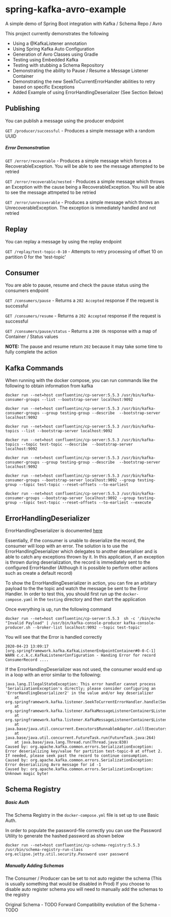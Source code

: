 # spring-kafka-avro-example
A simple demo of Spring Boot integration with Kafka / Schema Repo / Avro

This project currently demonstrates the following

- Using a @KafkaListener annotation
- Using Spring Kafka Auto Configuration
- Generation of Avro Classes using Gradle
- Testing using Embedded Kafka
- Testing with stubbing a Schema Repository
- Demonstrating the ability to Pause / Resume a Message Listener Container
- Demonstrating the new SeekToCurrentErrorHandler abilities to retry based on specific Exceptions
- Added Example of using ErrorHandlingDeserializer (See Section Below)

## Publishing

You can publish a message using the producer endpoint

`GET /producer/successful` - Produces a simple message with a random UUID

##### Error Demonstration

`GET /error/recoverable` - Produces a simple message which forces a RecoverableException. You will be able to see the message attempted to be retried

`GET /error/recoverable/nested` - Produces a simple message which throws an Exception with the cause being a RecoverableException. You will be able to see the message attmpeted to be retried

`GET /error/unrecoverable` - Produces a simple message which throws an UnrecoverableException. The exception is immediately handled and not retried

## Replay

You can replay a message by using the replay endpoint

`GET /replay/test-topic-0-10` - Attempts to retry processing of offset 10 on partition 0 for the 'test-topic'

## Consumer

You are able to pause, resume and check the pause status using the consumers endpoint

`GET /consumers/pause` - Returns a `202 Accepted` response if the request is successful

`GET /consumers/resume` - Returns a `202 Accepted` response if the request is successful

`GET /consumers/pause/status` - Returns a `200 Ok` response with a map of Container / Status values

**NOTE:** The pause and resume return `202` because it may take some time to fully complete the action

## Kafka Commands

When running with the docker compose, you can run commands like the following to obtain information from kafka

`docker run --net=host confluentinc/cp-server:5.5.3 /usr/bin/kafka-consumer-groups --list --bootstrap-server localhost:9092`

`docker run --net=host confluentinc/cp-server:5.5.3 /usr/bin/kafka-consumer-groups --group testing-group --describe  --bootstrap-server localhost:9092`

`docker run --net=host confluentinc/cp-server:5.5.3 /usr/bin/kafka-topics --list --bootstrap-server localhost:9092`

`docker run --net=host confluentinc/cp-server:5.5.3 /usr/bin/kafka-topics --topic test-topic --describe  --bootstrap-server localhost:9092`

`docker run --net=host confluentinc/cp-server:5.5.3 /usr/bin/kafka-consumer-groups --group testing-group --describe  --bootstrap-server localhost:9092`

`docker run --net=host confluentinc/cp-server:5.5.3 /usr/bin/kafka-consumer-groups --bootstrap-server localhost:9092 --group testing-group --topic test-topic --reset-offsets --to-earliest`

`docker run --net=host confluentinc/cp-server:5.5.3 /usr/bin/kafka-consumer-groups --bootstrap-server localhost:9092 --group testing-group --topic test-topic --reset-offsets --to-earliest --execute`

## ErrorHandlingDeserializer

ErrorHandlingDeserializer is documented [here](https://docs.spring.io/spring-kafka/reference/html/#error-handling-deserializer)

Essentially, if the consumer is unable to deserialize the record, the consumer will loop with an error. The solution is to use the ErrorHandlingDeserializer which delegates to another deserialiser and is able to catch any exceptions thrown by it. In this application, if an exception is thrown during deserialization, the record is immediately sent to the configured ErrorHandler (Although it is possible to perform other actions such as create a default record)

To show the ErrorHandlingDeserializer in action, you can fire an arbitary payload to the the topic and watch the message be sent to the Error Handler. In order to test this, you should first run up the `docker-compose.yaml` in the `testing` directory and then start the application

Once everything is up, run the following command

`docker run --net=host confluentinc/cp-server:5.5.3  sh -c '/bin/echo "Invalid Payload" | /usr/bin/kafka-console-producer kafka-console-producer.sh --broker-list localhost:9092 --topic test-topic'`

You will see that the Error is handled correctly

`
2020-04-23 13:09:17 [org.springframework.kafka.KafkaListenerEndpointContainer#0-0-C-1] WARN c.c.k.c.KafkaListenerConfiguration - Handing Error for record ConsumerRecord ....
`

If the ErrorHandlingDeserializer was not used, the consumer would end up in a loop with an error similar to the following:

```
java.lang.IllegalStateException: This error handler cannot process 'SerializationException's directly; please consider configuring an 'ErrorHandlingDeserializer2' in the value and/or key deserializer
	at org.springframework.kafka.listener.SeekToCurrentErrorHandler.handle(SeekToCurrentErrorHandler.java:187)
	at org.springframework.kafka.listener.KafkaMessageListenerContainer$ListenerConsumer.handleConsumerException(KafkaMessageListenerContainer.java:1149)
	at org.springframework.kafka.listener.KafkaMessageListenerContainer$ListenerConsumer.run(KafkaMessageListenerContainer.java:931)
	at java.base/java.util.concurrent.Executors$RunnableAdapter.call(Executors.java:515)
	at java.base/java.util.concurrent.FutureTask.run(FutureTask.java:264)
	at java.base/java.lang.Thread.run(Thread.java:830)
Caused by: org.apache.kafka.common.errors.SerializationException: Error deserializing key/value for partition test-topic-0 at offset 2. If needed, please seek past the record to continue consumption.
Caused by: org.apache.kafka.common.errors.SerializationException: Error deserializing Avro message for id -1
Caused by: org.apache.kafka.common.errors.SerializationException: Unknown magic byte!
```

## Schema Registry

##### Basic Auth
The Schema Registry in the `docker-compose.yml` file is set up to use Basic Auth.

In order to populate the password-file correctly you can use the Password Utility to generate the hashed password as shown below

`docker run --net=host confluentinc/cp-schema-registry:5.5.3 /usr/bin/schema-registry-run-class org.eclipse.jetty.util.security.Password user password`


##### Manually Adding Schemas
The Consumer / Producer can be set to not auto register the schema (This is usually something that would be disabled in Prod)
If you choose to disable auto register schema you will need to manually add the schemas to the registry

Original Schema - TODO
Forward Compatibility evolution of the Schema - TODO
